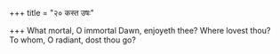 +++
title = "२० कस्त उषः"

+++
What mortal, O immortal Dawn, enjoyeth thee? Where lovest thou?  
     To whom, O radiant, dost thou go?